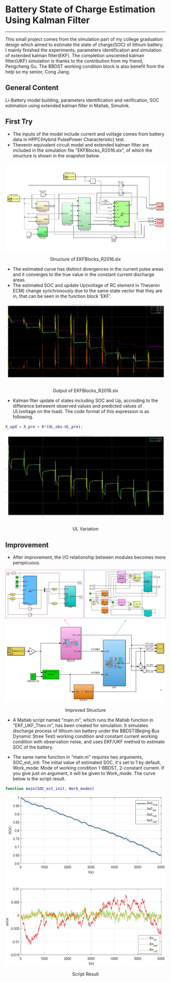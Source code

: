 # Battery State of Charge Estimation Using Kalman Filter

---

This small project comes from the simulation part of my college graduation design which aimed to estimate the state of charge(SOC) of lithium battery. I mainly finished the experiments, parameters identification and simulation of extended kalman filter(EKF). The completion unscented kalman filter(UKF) simulation is thanks to the contribution from my friend, Pengcheng Gu. The BBDST working condition block is also benefit from the help so my senior, Cong Jiang.

## General Content

Li-Battery model building, parameters identification and verification, SOC estimation using extended kalman filter in Matlab, Simulink.

## First Try

- The inputs of the model include current and voltage comes from battery data in HPPC(Hybrid PulsePower Characteristic) test.
- Thevenin equivalent circuit model and extended kalman filter are included in the simulation file "EKFBlocks_R2016.slx", of which the structure is shown in the snapshot below.

![Simulink](./imgs/simulink.png)
<p align="center">Structure of EKFBlocks_R2016.slx</p>

- The estimated curve has distinct divergences in the current pulse areas and it converges to the true value in the constant current discharge areas.
- The estimated SOC and update Up(voltage of RC element in Thevenin ECM) change synchronously due to the same state vector that they are in, that can be seen in the function block 'EKF'.

![States Output](./imgs/Output.png)
<p align="center">Output of EKFBlocks_R2016.slx</p>

- Kalman flter update of states including SOC and Up, accroding to the difference betweent observed values and predicted values of UL(voltage on the load). The code format of this expression is as following.  

```matlab
X_upd = X_pre + K*(UL_obs-UL_pre);
```

![UL curves](./imgs/UL.png)
<p align="center">UL Variation</p>

## Improvement

- After improvement, the I/O relationship between modules becomes more perspicuous.

![Improvement](./imgs/ImprovedSim.jpg)
<p align="center">Improved Structure</p>

- A Matlab script named "main.m", which runs the Matlab function in "EKF_UKF_Thev.m", has been created for simulation. It simulates discharge process of lithium-ion battery under the BBDST(Beijing Bus Dynamic Stree Test) working condition and constant current working condition with observation noise, and uses EKF/UKF method to estimate SOC of the battery.

- The same name function in "main.m" requires two arguments, SOC_est_init: The initial value of estimated SOC, it's set to 1 by default, Work_mode: Mode of working condition 1-BBDST, 2-constant current. If you give just on argument, it will be given to Work_mode. The curve below is the script result.

```matlab
function main(SOC_est_init, Work_modes)
```

![States estimation curve](./imgs/SimResult.jpg)
<p align="center">Script Result</p>
